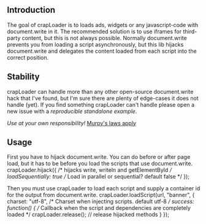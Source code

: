 Introduction
------------
The goal of crapLoader is to loads ads, widgets or any javascript-code with
document.write in it. The recommended solution is to use iframes for
third-party content, but this is not always possible. Normally document.write
prevents you from loading a script asynchronously, but this lib hijacks
document.write and delegates the content loaded from each script into the
correct position.

Stability
---------
crapLoader can handle more than any other open-source document.write hack that
I've found, but I'm sure there are plenty of edge-cases it does not handle
(yet). If you find something crapLoader can't handle please open a new issue
with a *reproducible standalone example*.

*Use at your own responsibility!*
[Murpy's laws apply](http://www.murphys-laws.com/murphy/murphy-laws.html)

Usage
-----
First you have to hijack document.write. You can do before or after page load,
but it has to be before you load the scripts that use document.write.
    crapLoader.hijack({  /* hijacks write, writeln and getElementById */
        loadSequentially: true /* Load in parallel or sequential? default false */
    });

Then you must use crapLoader to load each script and supply a container id for
the output from document.write.
    crapLoader.loadScript(url, "banner", {
        charset: "utf-8", /* Charset when injecting scripts. default utf-8 */
        success: function() {
            /* Callback when the script and dependencies are completely loaded */
            crapLoader.release(); // release hijacked methods
        }
    });